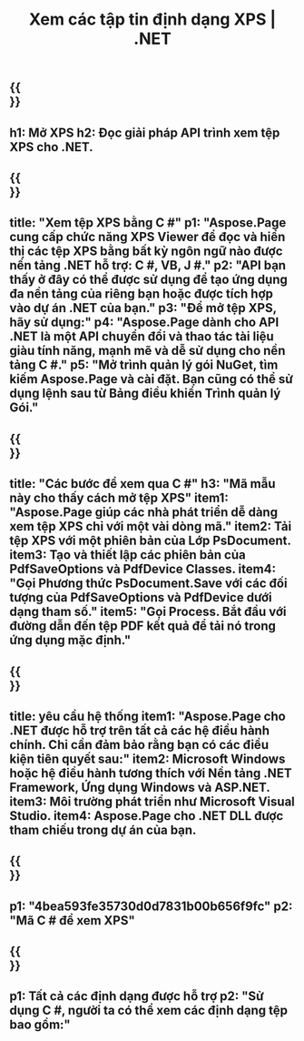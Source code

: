 ﻿---
translation: true
template: /_templates/_viewer-child-net.md
title: Xem các tập tin định dạng XPS | .NET
weight: 170
url: /net/viewer/xps/
description: 'Mở để xem các tệp XPS. Mã nguồn C # để tải, kết xuất và hiển thị tài liệu XPS trên Nền tảng .NET Framework, Windows và Ứng dụng ASP.NET.'
informat: XPS
otherformats: EPS PS
---

{{<section banner>}}
---
h1: Mở XPS
h2: Đọc giải pháp API trình xem tệp XPS cho .NET.
---

{{<section overview>}}
---
title: "Xem tệp XPS bằng C #"
p1: "Aspose.Page cung cấp chức năng XPS Viewer để đọc và hiển thị các tệp XPS bằng bất kỳ ngôn ngữ nào được nền tảng .NET hỗ trợ: C #, VB, J #."
p2: "API bạn thấy ở đây có thể được sử dụng để tạo ứng dụng đa nền tảng của riêng bạn hoặc được tích hợp vào dự án .NET của bạn."
p3: "Để mở tệp XPS, hãy sử dụng:"
p4: "Aspose.Page dành cho API .NET là một API chuyển đổi và thao tác tài liệu giàu tính năng, mạnh mẽ và dễ sử dụng cho nền tảng C #."
p5: "Mở trình quản lý gói NuGet, tìm kiếm Aspose.Page và cài đặt. Bạn cũng có thể sử dụng lệnh sau từ Bảng điều khiển Trình quản lý Gói."
---

{{<section feature1>}}
---
title: "Các bước để xem qua C #"
h3: "Mã mẫu này cho thấy cách mở tệp XPS"
item1: "Aspose.Page giúp các nhà phát triển dễ dàng xem tệp XPS chỉ với một vài dòng mã."
item2: Tải tệp XPS với một phiên bản của Lớp PsDocument.
item3: Tạo và thiết lập các phiên bản của PdfSaveOptions và PdfDevice Classes.
item4: "Gọi Phương thức PsDocument.Save với các đối tượng của PdfSaveOptions và PdfDevice dưới dạng tham số."
item5: "Gọi Process. Bắt đầu với đường dẫn đến tệp PDF kết quả để tải nó trong ứng dụng mặc định."
---

{{<section feature2>}}
---
title: yêu cầu hệ thống
item1: "Aspose.Page cho .NET được hỗ trợ trên tất cả các hệ điều hành chính. Chỉ cần đảm bảo rằng bạn có các điều kiện tiên quyết sau:"
item2: Microsoft Windows hoặc hệ điều hành tương thích với Nền tảng .NET Framework, Ứng dụng Windows và ASP.NET.
item3: Môi trường phát triển như Microsoft Visual Studio.
item4: Aspose.Page cho .NET DLL được tham chiếu trong dự án của bạn.
---

{{<section gist>}}
---
p1: "4bea593fe35730d0d7831b00b656f9fc"
p2: "Mã C # để xem XPS"
---

{{<section otherformats>}}
---
p1: Tất cả các định dạng được hỗ trợ
p2: "Sử dụng C #, người ta có thể xem các định dạng tệp bao gồm:"
---

